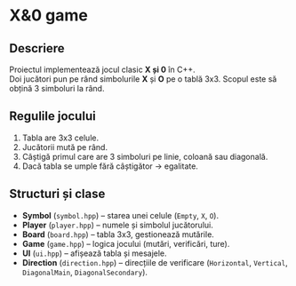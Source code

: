 # X&0 game
## Descriere
Proiectul implementează jocul clasic **X și 0** în C++.  
Doi jucători pun pe rând simbolurile **X** și **O** pe o tablă 3x3. Scopul este să obțină 3 simboluri la rând.

## Regulile jocului
1. Tabla are 3x3 celule.  
2. Jucătorii mută pe rând.  
3. Câștigă primul care are 3 simboluri pe linie, coloană sau diagonală.  
4. Dacă tabla se umple fără câștigător → egalitate.  

## Structuri și clase
- **Symbol** (`symbol.hpp`) – starea unei celule (`Empty`, `X`, `O`).  
- **Player** (`player.hpp`) – numele și simbolul jucătorului.  
- **Board** (`board.hpp`) – tabla 3x3, gestionează mutările.  
- **Game** (`game.hpp`) – logica jocului (mutări, verificări, ture).  
- **UI** (`ui.hpp`) – afișează tabla și mesajele.  
- **Direction** (`direction.hpp`) – direcțiile de verificare (`Horizontal`, `Vertical`, `DiagonalMain`, `DiagonalSecondary`).  
